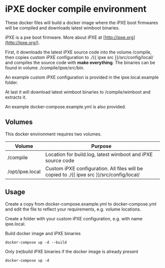 # iPXE docker compile environment

These docker files will build a docker image where the iPXE boot firmwares will be compiled and downloads latest wimboot binaries.

iPXE is a pxe boot firmware. More about iPXE at [http://ipxe.org](http://ipxe.org/).

First, it downloads the latest iPXE source code into the volume /compile, then copies custom iPXE configuration to ./{{ ipxe src }}/src/config/local/ and compiles the source code with **make everything**. The binaries can be found in volume ./compile/ipxe/src/bin.

An example custom iPXE configuration is provided in the ipxe.local.example folder.

At last it will download latest wimboot binaries to /compile/wimboot and extracts it.

An example docker-compose.example.yml is also provided.

## Volumes

This docker environment requires two volumes.

| Volume | Purpose |
|--------|---------|
|/compile | Location for build.log, latest wimboot and iPXE source code |
|/opt/ipxe.local| Custom iPXE configuration. All files will be copied to ./{{ ipxe src }}/src/config/local/ | 

## Usage

Create a copy from docker-compose.example.yml to docker-compose.yml and edit the file to reflect your requirements, e.g. volume locations.

Create a folder with your custom iPXE configuration, e.g. with name ipxe.local.

Build docker image and iPXE binaries

    docker-compose up -d --build

Only (re)build iPXE binaries if the docker image is already present

    docker-compose up -d
